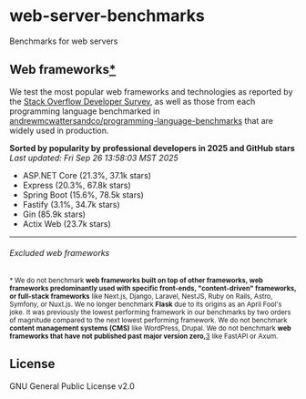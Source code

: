 # web-server-benchmarks
Benchmarks for web servers

## Web frameworks[*](#excluded-web-frameworks)
We test the most popular web frameworks and technologies as reported by the
[Stack Overflow Developer Survey][1], as well as those from each programming
language benchmarked in
[andrewmcwattersandco/programming-language-benchmarks][2] that are widely used
in production.

**Sorted by popularity by professional developers in 2025 and GitHub stars**  
*Last updated: Fri Sep 26 13:58:03 MST 2025*
* ASP.NET Core (21.3%, 37.1k stars)
* Express (20.3%, 67.8k stars)
* Spring Boot (15.6%, 78.5k stars)
* Fastify (3.1%, 34.7k stars)
* Gin (85.9k stars)
* Actix Web (23.7k stars)

* * *

###### Excluded web frameworks
<sub>\* We do not benchmark **web frameworks built on
top of other frameworks, web frameworks predominantly used with specific
front-ends, "content-driven" frameworks, or full-stack frameworks** like
Next.js, Django, Laravel, NestJS, Ruby on Rails, Astro, Symfony, or Nuxt.js. We
no longer benchmark **Flask** due to its origins as an April Fool's joke. It
was previously the lowest performing framework in our benchmarks by two orders
of magnitude compared to the next lowest performing framework. We do not
benchmark **content management systems (CMS)** like WordPress, Drupal.
We do not benchmark **web frameworks that have not published past major version
zero,**[3] like FastAPI or Axum. </sub>

## License
GNU General Public License v2.0

[1]: https://survey.stackoverflow.co/2025/technology#most-popular-technologies-webframe-prof
[2]: https://github.com/andrewmcwattersandco/programming-language-benchmarks
[3]: https://semver.org/#spec-item-4
